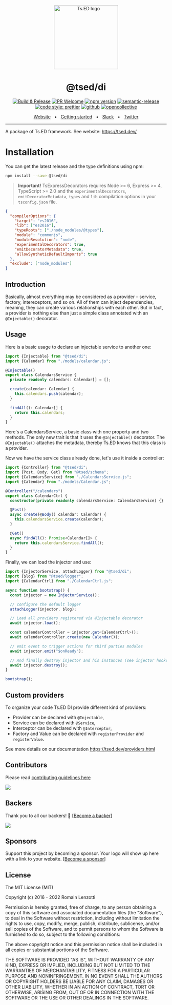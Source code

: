 <p style="text-align: center" align="center">
 <a href="https://tsed.dev" target="_blank"><img src="https://tsed.dev/tsed-og.png" width="200" alt="Ts.ED logo"/></a>
</p>

<div align="center">
   <h1>@tsed/di</h1>

[![Build & Release](https://github.com/tsedio/tsed/workflows/Build%20&%20Release/badge.svg)](https://github.com/tsedio/tsed/actions?query=workflow%3A%22Build+%26+Release%22)
[![PR Welcome](https://img.shields.io/badge/PRs-welcome-brightgreen.svg)](https://github.com/tsedio/tsed/blob/master/CONTRIBUTING.md)
[![npm version](https://badge.fury.io/js/%40tsed%2Fcommon.svg)](https://badge.fury.io/js/%40tsed%2Fcommon)
[![semantic-release](https://img.shields.io/badge/%20%20%F0%9F%93%A6%F0%9F%9A%80-semantic--release-e10079.svg)](https://github.com/semantic-release/semantic-release)
[![code style: prettier](https://img.shields.io/badge/code_style-prettier-ff69b4.svg?style=flat-square)](https://github.com/prettier/prettier)
[![github](https://img.shields.io/static/v1?label=Github%20sponsor&message=%E2%9D%A4&logo=GitHub&color=%23fe8e86)](https://github.com/sponsors/romakita)
[![opencollective](https://img.shields.io/static/v1?label=OpenCollective%20sponsor&message=%E2%9D%A4&logo=OpenCollective&color=%23fe8e86)](https://opencollective.com/tsed)

</div>

<div align="center">
  <a href="https://tsed.dev/">Website</a>
  <span>&nbsp;&nbsp;•&nbsp;&nbsp;</span>
  <a href="https://tsed.dev/getting-started/">Getting started</a>
  <span>&nbsp;&nbsp;•&nbsp;&nbsp;</span>
  <a href="https://slack.tsed.io">Slack</a>
  <span>&nbsp;&nbsp;•&nbsp;&nbsp;</span>
  <a href="https://twitter.com/TsED_io">Twitter</a>
</div>

<hr />

A package of Ts.ED framework. See website: https://tsed.dev/

# Installation

You can get the latest release and the type definitions using npm:

```bash
npm install --save @tsed/di
```

> **Important!** TsExpressDecorators requires Node >= 6, Express >= 4, TypeScript >= 2.0 and
> the `experimentalDecorators`, `emitDecoratorMetadata`, `types` and `lib` compilation
> options in your `tsconfig.json` file.

```json
{
  "compilerOptions": {
    "target": "es2016",
    "lib": ["es2016"],
    "typeRoots": ["./node_modules/@types"],
    "module": "commonjs",
    "moduleResolution": "node",
    "experimentalDecorators": true,
    "emitDecoratorMetadata": true,
    "allowSyntheticDefaultImports": true
  },
  "exclude": ["node_modules"]
}
```

## Introduction

Basically, almost everything may be considered as a provider – service, factory, intereceptors, and so on.
All of them can inject dependencies, meaning, they can create various relationships with each other.
But in fact, a provider is nothing else than just a simple class annotated with an `@Injectable()` decorator.

## Usage

Here is a basic usage to declare an injectable service to another one:

```typescript
import {Injectable} from "@tsed/di";
import {Calendar} from "./models/calendar.js";

@Injectable()
export class CalendarsService {
  private readonly calendars: Calendar[] = [];

  create(calendar: Calendar) {
    this.calendars.push(calendar);
  }

  findAll(): Calendar[] {
    return this.calendars;
  }
}
```

Here's a CalendarsService, a basic class with one property and two methods. The only new trait is that it uses the `@Injectable()` decorator.
The `@Injectable()` attaches the metadata, thereby Ts.ED knows that this class is a provider.

Now we have the service class already done, let's use it inside a controller:

```typescript
import {Controller} from "@tsed/di";
import {Post, Body, Get} from "@tsed/schema";
import {CalendarsService} from "./CalendarsService.js";
import {Calendar} from "./models/Calendar.js";

@Controller("/calendars")
export class CalendarCtrl {
  constructor(private readonly calendarsService: CalendarsService) {}

  @Post()
  async create(@Body() calendar: Calendar) {
    this.calendarsService.create(calendar);
  }

  @Get()
  async findAll(): Promise<Calendar[]> {
    return this.calendarsService.findAll();
  }
}
```

Finally, we can load the injector and use:

```typescript
import {InjectorService, attachLogger} from "@tsed/di";
import {$log} from "@tsed/logger";
import {CalendarCtrl} from "./CalendarCtrl.js";

async function bootstrap() {
  const injector = new InjectorService();

  // configure the default logger
  attachLogger(injector, $log);

  // Load all providers registered via @Injectable decorator
  await injector.load();

  const calendarController = injector.get<CalendarCtrl>();
  await calendarController.create(new Calendar());

  // emit event to trigger actions for third parties modules
  await injector.emit("$onReady");

  // And finally destroy injector and his instances (see injector hooks)
  await injector.destroy();
}

bootstrap();
```

## Custom providers

To organize your code Ts.ED DI provide different kind of providers:

- Provider can be declared with `@Injectable`,
- Service can be declared with `@Service`,
- Interceptor can be declared with `@Interceptor`,
- Factory and Value can be declared with `registerProvider` and `registerValue`.

See more details on our documentation https://tsed.dev/providers.html

## Contributors

Please read [contributing guidelines here](https://tsed.dev/contributing.html)

<a href="https://github.com/tsedio/tsed/graphs/contributors"><img src="https://opencollective.com/tsed/contributors.svg?width=890" /></a>

## Backers

Thank you to all our backers! 🙏 [[Become a backer](https://opencollective.com/tsed#backer)]

<a href="https://opencollective.com/tsed#backers" target="_blank"><img src="https://opencollective.com/tsed/tiers/backer.svg?width=890"></a>

## Sponsors

Support this project by becoming a sponsor. Your logo will show up here with a link to your website. [[Become a sponsor](https://opencollective.com/tsed#sponsor)]

## License

The MIT License (MIT)

Copyright (c) 2016 - 2022 Romain Lenzotti

Permission is hereby granted, free of charge, to any person obtaining a copy of this software and associated documentation files (the "Software"), to deal in the Software without restriction, including without limitation the rights to use, copy, modify, merge, publish, distribute, sublicense, and/or sell copies of the Software, and to permit persons to whom the Software is furnished to do so, subject to the following conditions:

The above copyright notice and this permission notice shall be included in all copies or substantial portions of the Software.

THE SOFTWARE IS PROVIDED "AS IS", WITHOUT WARRANTY OF ANY KIND, EXPRESS OR IMPLIED, INCLUDING BUT NOT LIMITED TO THE WARRANTIES OF MERCHANTABILITY, FITNESS FOR A PARTICULAR PURPOSE AND NONINFRINGEMENT. IN NO EVENT SHALL THE AUTHORS OR COPYRIGHT HOLDERS BE LIABLE FOR ANY CLAIM, DAMAGES OR OTHER LIABILITY, WHETHER IN AN ACTION OF CONTRACT, TORT OR OTHERWISE, ARISING FROM, OUT OF OR IN CONNECTION WITH THE SOFTWARE OR THE USE OR OTHER DEALINGS IN THE SOFTWARE.
